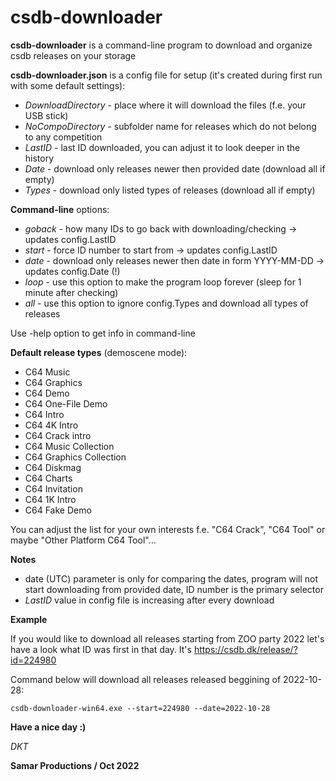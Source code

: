 # csdb-downloader

**csdb-downloader** is a command-line program to download and organize csdb releases on your storage

**csdb-downloader.json** is a config file for setup (it's created during first run with some default settings):
* *DownloadDirectory* - place where it will download the files (f.e. your USB stick)
* *NoCompoDirectory* - subfolder name for releases which do not belong to any competition
* *LastID* - last ID downloaded, you can adjust it to look deeper in the history
* *Date* - download only releases newer then provided date (download all if empty)
* *Types* - download only listed types of releases (download all if empty)

**Command-line** options:
* *goback* - how many IDs to go back with downloading/checking -> updates config.LastID
* *start* - force ID number to start from -> updates config.LastID
* *date* - download only releases newer then date in form YYYY-MM-DD -> updates config.Date (!)
* *loop* - use this option to make the program loop forever (sleep for 1 minute after checking)
* *all* - use this option to ignore config.Types and download all types of releases

Use -help option to get info in command-line

**Default release types** (demoscene mode):
* C64 Music
* C64 Graphics
* C64 Demo
* C64 One-File Demo
* C64 Intro
* C64 4K Intro
* C64 Crack intro
* C64 Music Collection
* C64 Graphics Collection
* C64 Diskmag
* C64 Charts
* C64 Invitation
* C64 1K Intro 
* C64 Fake Demo

You can adjust the list for your own interests f.e. "C64 Crack", "C64 Tool" or maybe "Other Platform C64 Tool"...

**Notes**
* date (UTC) parameter is only for comparing the dates, program will not start downloading from provided date, ID number is the primary selector
* *LastID* value in config file is increasing after every download

**Example**

If you would like to download all releases starting from ZOO party 2022 let's have a look what ID was first in that day.
It's https://csdb.dk/release/?id=224980

Command below will download all releases released beggining of 2022-10-28:

```csdb-downloader-win64.exe --start=224980 --date=2022-10-28```

**Have a nice day :)**

*DKT*

__Samar Productions / Oct 2022__